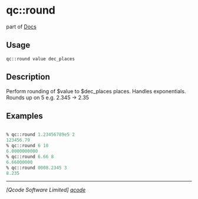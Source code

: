 qc::round
=========

part of [Docs](../index.md)

Usage
-----
`
        qc::round value dec_places
    `

Description
-----------
Perform rounding of $value to $dec_places places.
        Handles exponentials.
        Rounds up on 5
        e.g. 2.345 -> 2.35

Examples
--------
```tcl

% qc::round 1.23456789e5 2
123456.79
% qc::round 6 10
6.0000000000
% qc::round 6.66 8
6.66000000
% qc::round 0008.2345 3
8.235
```

----------------------------------
*[Qcode Software Limited] [qcode]*

[qcode]: http://www.qcode.co.uk "Qcode Software"